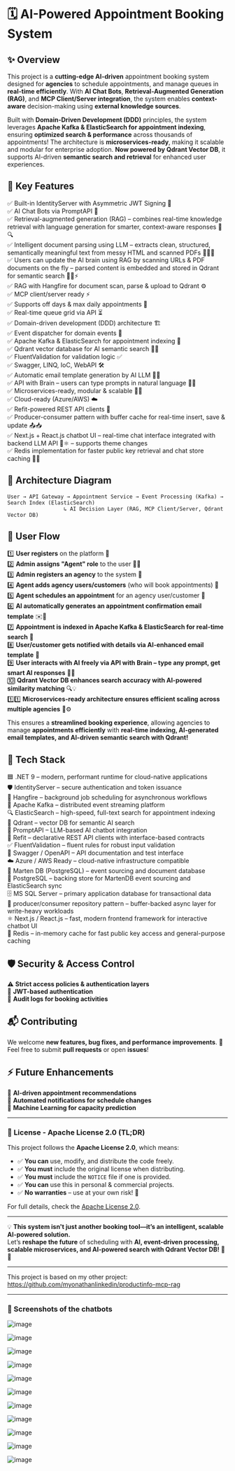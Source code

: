 # **🗓️ AI-Powered Appointment Booking System**  

## **✨ Overview**  
This project is a **cutting-edge AI-driven** appointment booking system designed for **agencies** to schedule appointments, and manage queues in **real-time efficiently**. With **AI Chat Bots**, **Retrieval-Augmented Generation (RAG)**, and **MCP Client/Server integration**, the system enables **context-aware** decision-making using **external knowledge sources**.  

Built with **Domain-Driven Development (DDD)** principles, the system leverages **Apache Kafka & ElasticSearch for appointment indexing**, ensuring **optimized search & performance** across thousands of appointments! The architecture is **microservices-ready**, making it scalable and modular for enterprise adoption. **Now powered by Qdrant Vector DB**, it supports AI-driven **semantic search and retrieval** for enhanced user experiences.  

## 🚀 Key Features

✅ Built-in IdentityServer with Asymmetric JWT Signing 🔐  
✅ AI Chat Bots via PromptAPI 🤖  
✅ Retrieval-augmented generation (RAG) – combines real-time knowledge retrieval with language generation for smarter, context-aware responses 🧠🔍  
✅ Intelligent document parsing using LLM – extracts clean, structured, semantically meaningful text from messy HTML and scanned PDFs 📄🧹🤖  
✅ Users can update the AI brain using RAG by scanning URLs & PDF documents on the fly – parsed content is embedded and stored in Qdrant for semantic search 📄🌐⚡  
✅ RAG with Hangfire for document scan, parse & upload to Qdrant ⚙️  
✅ MCP client/server ready ⚡  
✅ Supports off days & max daily appointments 📅  
✅ Real-time queue grid via API ⏳  
✅ Domain-driven development (DDD) architecture 🏗️  
✅ Event dispatcher for domain events 📨  
✅ Apache Kafka & ElasticSearch for appointment indexing 📡  
✅ Qdrant vector database for AI semantic search 🧠✨  
✅ FluentValidation for validation logic ✅  
✅ Swagger, LINQ, IoC, WebAPI 🛠️  
✅ Automatic email template generation by AI LLM 📧✨  
✅ API with Brain – users can type prompts in natural language 🧠📝  
✅ Microservices-ready, modular & scalable 🏢🔄  
✅ Cloud-ready (Azure/AWS) ☁️  
✅ Refit-powered REST API clients 🔌  
✅ Producer-consumer pattern with buffer cache for real-time insert, save & update 📤📥  
✅ Next.js + React.js chatbot UI – real-time chat interface integrated with backend LLM API 💬⚛️ – supports theme changes  
✅ Redis implementation for faster public key retrieval and chat store caching 🧰🔑

## **📜 Architecture Diagram**  
```plaintext
User → API Gateway → Appointment Service → Event Processing (Kafka) → Search Index (ElasticSearch)  
                  ↳ AI Decision Layer (RAG, MCP Client/Server, Qdrant Vector DB)  
```

## **🔄 User Flow**  
1️⃣ **User registers** on the platform 📝  
2️⃣ **Admin assigns "Agent" role** to the user 👤✅  
3️⃣ **Admin registers an agency** to the system 🏢  
4️⃣ **Agent adds agency users/customers** (who will book appointments) 👥  
5️⃣ **Agent schedules an appointment** for an agency user/customer 📅  
6️⃣ **AI automatically generates an appointment confirmation email template** ✉️🤖  
7️⃣ **Appointment is indexed in Apache Kafka & ElasticSearch for real-time search** 📡  
8️⃣ **User/customer gets notified with details via AI-enhanced email template** 🚀  
9️⃣ **User interacts with AI freely via API with Brain – type any prompt, get smart AI responses** 🧠💬  
🔟 **Qdrant Vector DB enhances search accuracy with AI-powered similarity matching** 🔍💡  
1️⃣1️⃣ **Microservices-ready architecture ensures efficient scaling across multiple agencies** 🏢⚙️  

This ensures a **streamlined booking experience**, allowing agencies to manage **appointments efficiently** with **real-time indexing, AI-generated email templates, and AI-driven semantic search with Qdrant!**  

## 🧰 Tech Stack

🟦 .NET 9 – modern, performant runtime for cloud-native applications  
🛡️ IdentityServer – secure authentication and token issuance  
📅 Hangfire – background job scheduling for asynchronous workflows  
📡 Apache Kafka – distributed event streaming platform  
🔍 ElasticSearch – high-speed, full-text search for appointment indexing  
🧠 Qdrant – vector DB for semantic AI search  
🧾 PromptAPI – LLM-based AI chatbot integration  
🔌 Refit – declarative REST API clients with interface-based contracts  
✅ FluentValidation – fluent rules for robust input validation  
🧪 Swagger / OpenAPI – API documentation and test interface  
☁️ Azure / AWS Ready – cloud-native infrastructure compatible  
📜 Marten DB (PostgreSQL) – event sourcing and document database  
🐘 PostgreSQL – backing store for MartenDB event sourcing and ElasticSearch sync  
🗄️ MS SQL Server – primary application database for transactional data  
🧱 producer/consumer repository pattern – buffer-backed async layer for write-heavy workloads  
⚛️ Next.js / React.js – fast, modern frontend framework for interactive chatbot UI  
🧠 Redis – in-memory cache for fast public key access and general-purpose caching  

## **🛡️ Security & Access Control**  
⚠️ **Strict access policies & authentication layers**  
🔐 **JWT-based authentication**  
🔄 **Audit logs for booking activities**  

## **📬 Contributing**  
We welcome **new features, bug fixes, and performance improvements**. 🚀  
Feel free to submit **pull requests** or open **issues**!  

## **⚡ Future Enhancements**  
🔮 **AI-driven appointment recommendations**  
📢 **Automated notifications for schedule changes**  
📡 **Machine Learning for capacity prediction**  

---

### 📜 License - Apache License 2.0 (TL;DR)

This project follows the **Apache License 2.0**, which means:

- ✅ **You can** use, modify, and distribute the code freely.  
- ✅ **You must** include the original license when distributing.  
- ✅ **You must** include the `NOTICE` file if one is provided.  
- ✅ **You can** use this in personal & commercial projects.  
- ✅ **No warranties** – use at your own risk! 🚀  

For full details, check the [Apache License 2.0](http://www.apache.org/licenses/LICENSE-2.0).  

---

💡 **This system isn't just another booking tool—it’s an intelligent, scalable AI-powered solution.**  
Let’s **reshape the future** of scheduling with **AI, event-driven processing, scalable microservices, and AI-powered search with Qdrant Vector DB!** 🚀🔥  

---

This project is based on my other project: https://github.com/myonathanlinkedin/productinfo-mcp-rag

---

### 📸 Screenshots of the chatbots
![image](https://github.com/user-attachments/assets/5026cb1c-0a32-40c0-b9e8-ab94668e063b)

![image](https://github.com/user-attachments/assets/02d3a8f3-6661-4e10-a849-5966a3a5bb0f)

![image](https://github.com/user-attachments/assets/df0b57ec-4fab-4f6d-8152-4c477b161639)

![image](https://github.com/user-attachments/assets/0d117c9a-2ac0-446a-b2d3-5275ecbe26e4)

![image](https://github.com/user-attachments/assets/e4ff7d1f-63d0-4a4f-9824-7994ad97aac5)

![image](https://github.com/user-attachments/assets/96a8d654-aeef-492b-9482-a2c6f1b37eab)

![image](https://github.com/user-attachments/assets/42267e9a-2f45-458d-bc2f-f6975b0a17f3)

![image](https://github.com/user-attachments/assets/0f5e3f4c-85c1-45a8-aa93-0f301aede4de)

![image](https://github.com/user-attachments/assets/24ecd2a1-ea6d-4e78-afd4-aa451babcf48)

![image](https://github.com/user-attachments/assets/1ac458dd-9e2a-47e9-93e4-9637c618cc0d)

![image](https://github.com/user-attachments/assets/c0ec5660-e194-4e7b-92fe-9cf2f75d9f7f)







